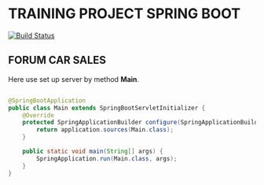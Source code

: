 # TRAINING PROJECT SPRING BOOT
[![Build Status](https://travis-ci.com/ogneyar79/forum.svg?branch=master)](https://travis-ci.com/ogneyar79/forum)
## FORUM CAR  SALES



Here use set up server by method __Main__.

```java

@SpringBootApplication
public class Main extends SpringBootServletInitializer {
    @Override
    protected SpringApplicationBuilder configure(SpringApplicationBuilder application) {
        return application.sources(Main.class);
    }

    public static void main(String[] args) {
        SpringApplication.run(Main.class, args);
    }
}
```